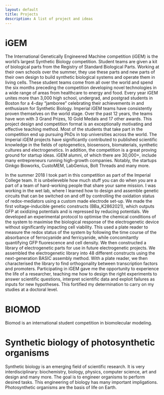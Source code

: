 ```yaml
---
layout: default
title: Projects
description: A list of project and ideas
---
```


# iGEM
The International Genetically Engineered Machine competition (iGEM) is the world’s largest Synthetic Biology competition. Student teams are given a kit of biological parts from the Registry of Standard Biological Parts. Working at their own schools over the summer, they use these parts and new parts of their own design to build synthetic biological systems and operate them in living cells.
These student teams come from all over the world and spend the six months preceding the competition developing novel technologies in a wide range of areas from healthcare to energy and food. Every year iGEM unites more than 3,000 high school, undergrad, and postgrad students in Boston for a 4-day “jamboree” celebrating their achievements in and enthusiasm for Synthetic Biology.
Imperial iGEM teams have consistently proven themselves on the world stage. Over the past 12 years, the teams have won with 3 Grand Prizes, 10 Gold Medals and 17 other awards.
This project design and competition format is an exceptionally motivating and effective teaching method. Most of the students that take part in the competition end up pursuing PhDs in top universities across the world. The Imperial iGEM projects have significantly contributed to published scientific knowledge in the fields of optogenetics, biosensors, biomaterials, synthetic cultures and electrogenetics. In addition, the competition is a great proving ground for startup ideas. iGEM alumni, of which there are 30,000+, include many entrepreneurs running high-growth companies. Notably, the startups Ginkgo Bioworks, CustoMEM, LabGenius, Bolt Threads and many more.

In the summer 2018 I took part in this competition as part of the Imperial College team. It is unbelieveble how much stuff you can do when you are a part of a team of hard-working people that share your same mission.
I was working in the wet lab, where I learned how to design and assemble genetic circuits that can be switched on and off by controlling the oxidation status of redox-mediators using a custom made electrode set-up.
We made the first voltage-inducible genetic constructs (BBa_K2862021), which outputs GFP at oxidizing potentials and is repressed by reducing potentials.
We developed an experimental protocol to optimise the chemical conditions of the system to maximise the biological response of the electrogenetic device without significantly impacting cell viability. This used a plate reader to measure the redox status of the system by following the time course of the absorbance of ferrocyanide and ferricyanide, while concomitantly quantifying GFP fluorescence and cell density.
We then constructed a library of electrogenetic parts for use in future electrogenetic projects.  We assembled the electrogenetic library into 48 different constructs using the next-generation BASIC assembly method. With a plate reader, we then characterised the library to find orthogonality between transcription factors and promoters.
Participating in iGEM gave me the opportunity to experience the life of a researcher, teaching me how to design the right experiments to answer scientific questions, interpret scientific data and exploit failures as inputs for new hypotheses. This fortified my determination to carry on my studies at a doctoral level.


# BIOMOD

Biomod is an international student competition in biomolecular modeling.

# Synthetic biology of photosynthetic organisms

Synthetic biology is an emerging field of scientific research. It is very interdisciplinary:  biochemistry,  biology, physics, computer science, art and design and many more.
The goal is to engineer organisms to perform desired tasks. This engineering of biology has many important impligations.
Photosynthetic organisms are the basis of life on Earth.

